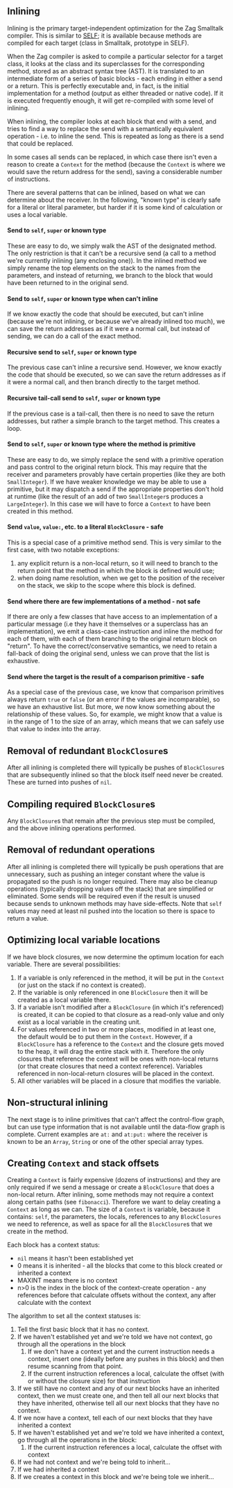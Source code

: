 ## Inlining
Inlining is the primary target-independent optimization for the Zag Smalltalk compiler. This is similar to [SELF](papers-others/An_Efficient_Implementation_of_SELF_a_Dy.pdf); it is available because methods are compiled for each target (class in Smalltalk, prototype in SELF).

When the Zag compiler is asked to compile a particular selector for a target class, it looks at the class and its superclasses for the corresponding method, stored as an abstract syntax tree (AST). It is translated to an intermediate form of a series of basic blocks - each ending in either a send or a return. This is perfectly executable and, in fact, is the initial implementation for a method (output as either threaded or native code). If it is executed frequently enough, it will get re-compiled with some level of inlining.

When inlining, the compiler looks at each block that end with a send, and tries to find a way to replace the send with a semantically equivalent operation - i.e. to inline the send. This is repeated as long as there is a send that could be replaced.

In some cases all sends can be replaced, in which case there isn't even a reason to create a `Context` for the method (because the `Context` is where we would save the return address for the send), saving a considerable number of instructions.

There are several patterns that can be inlined, based on what we can determine about the receiver. In the following, "known type" is clearly safe for a literal or literal parameter, but harder if it is some kind of calculation or uses a local variable.
#### Send to `self`, `super` or known type
These are easy to do, we simply walk the AST of the designated method. The only restriction is that it can't be a recursive send (a call to a method we're currently inlining (any enclosing one)). In the inlined method we simply rename the top elements on the stack to the names from the parameters, and instead of returning, we branch to the block that would have been returned to in the original send.
#### Send to `self`, `super` or known type when can't inline
If we know exactly the code that should be executed, but can't inline (because we're not inlining, or because we've already inlined too much), we can save the return addresses as if it were a normal call, but instead of sending, we can do a call of the exact method.
#### Recursive send to `self`, `super` or known type
The previous case can't inline a recursive send. However, we know exactly the code that should be executed, so we can save the return addresses as if it were a normal call, and then branch directly to the target method.
#### Recursive tail-call send to `self`, `super` or known type
If the previous case is a tail-call, then there is no need to save the return addresses, but rather a simple branch to the target method. This creates a loop.
#### Send to `self`, `super` or known type where the method is primitive
These are easy to do, we simply replace the send with a primitive operation and pass control to the original return block. This may require that the receiver and parameters provably have certain properties (like they are both `SmallInteger`). If we have weaker knowledge we may be able to use a primitive, but it may dispatch a send if the appropriate properties don't hold at runtime (like the result of an add of two `SmallInteger`s produces a `LargeInteger`). In this case we will have to force a `Context` to have been created in this method.
#### Send `value`, `value:`, etc. to a literal `BlockClosure` - safe
This is a special case of a primitive method send. This is very similar to the first case, with two notable exceptions:
1. any explicit return is a non-local return, so it will need to branch to the return point that the method in which the block is defined would use;
2. when doing name resolution, when we get to the position of the receiver on the stack, we skip to the scope where this block is defined.
#### Send where there are few implementations of a method - not safe
If there are only a few classes that have access to an implementation of a particular message (i.e they have it themselves or a superclass has an implementation), we emit a class-case instruction and inline the method for each of them, with each of them branching to the original return block on "return". To have the correct/conservative semantics, we need to retain a fall-back of doing the original send, unless we can prove that the list is exhaustive.
#### Send where the target is the result of a comparison primitive - safe
As a special case of the previous case, we know that comparison primitives always return `true` or `false` (or an error if the values are incomparable), so we have an exhaustive list. But more, we now know something about the relationship of these values. So, for example, we might know that a value is in the range of 1 to the size of an array, which means that we can safely use that value to index into the array.
## Removal of redundant `BlockClosure`s
After all inlining is completed there will typically be pushes of `BlockClosure`s that are subsequently inlined so that the block itself need never be created. These are turned into pushes of `nil`.
## Compiling required `BlockClosure`s
Any `BlockClosure`s that remain after the previous step must be compiled, and the above inlining operations performed.
## Removal of redundant operations
After all inlining is completed there will typically be push operations that are unnecessary, such as pushing an integer constant where the value is propagated so the push is no longer required. There may also be cleanup operations (typically dropping values off the stack) that are simplified or eliminated. Some sends will be required even if the result is unused because sends to unknown methods may have side-effects. Note that `self` values may need at least nil pushed into the location so there is space to return a value.
## Optimizing local variable locations
If we have block closures, we now determine the optimum location for each variable. There are several possibilities:
1. If a variable is only referenced in the method, it will be put in the `Context` (or just on the stack if no context is created).
2. If the variable is only referenced in one `BlockClosure` then it will be created as a local variable there.
3. If a variable isn't modified after a `BlockClosure` (in which it's referenced) is created, it can be copied to that closure as a read-only value and only exist as a local variable in the creating unit.
4. For values referenced in two or more places, modified in at least one, the default would be to put them in the `Context`.  However, if a `BlockClosure` has a reference to the `Context` and the closure gets moved to the heap, it will drag the entire stack with it. Therefore the only closures that reference the context will be ones with non-local returns (or that create closures that need a context reference). Variables referenced in non-local-return closures will be placed in the context.
5. All other variables will be placed in a closure that modifies the variable.
## Non-structural inlining
The next stage is to inline primitives that can't affect the control-flow graph, but can use type information that is not available until the data-flow graph is complete. Current examples are `at:` and `at:put:` where the receiver is known to be an `Array`, `String` or one of the other special array types.
## Creating `Context` and stack offsets
Creating a `Context` is fairly expensive (dozens of instructions) and they are only required if we send a message or create a `BlockClosure` that does a non-local return. After inlining, some methods may not require a context along certain paths (see `fibonacci`). Therefore we want to delay creating a `Context` as long as we can. The size of a `Context` is variable, because it contains: `self`, the parameters, the locals, references to any `BlockClosures` we need to reference, as well as space for all the `BlockClosure`s that we create in the method.

Each block has a context status:
 - `nil` means it hasn't been established yet
 - 0 means it is inherited - all the blocks that come to this block created or inherited a context
 - MAXINT means there is no context
 - n>0 is the index in the block of the context-create operation  - any references before that calculate offsets without the context, any after calculate with the context

The algorithm to set all the context statuses is:
1. Tell the first basic block that it has no context.
2. If we haven't established yet and we're told we have not context, go through all the operations in the block
	1. If we don't have a context yet and the current instruction needs a context, insert one (ideally before any pushes in this block) and then resume scanning from that point.
	2. If the current instruction references a local, calculate the offset (with or without the closure size) for that instruction
3. If we still have no context and any of our next blocks  have an inherited context, then we must create one, and then tell all our next blocks that they have inherited, otherwise tell all our next blocks that they have no context.
4. If we now have a context, tell each of our next blocks that they have inherited a context
5. If we haven't established yet and we're told we have inherited a context, go through all the operations in the block:
	1. If the current instruction references a local, calculate the offset with context
6. If we had not context and we're being told to inherit...
7. If we had inherited a context
8. If we creates a context in this block and we're being tole we inherit...